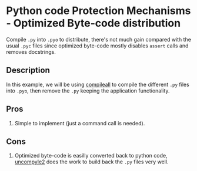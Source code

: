 # Python code Protection Mechanisms - Optimized Byte-code distribution

Compile ``.py`` into ``.pyo`` to distribute, there's not much gain compared
with the usual ``.pyc`` files since optimized byte-code mostly disables
``assert`` calls and removes docstrings.

## Description

In this example, we will be using [compileall](https://docs.python.org/2/library/compileall.html)
to compile the different ``.py`` files into ``.pyo``, then remove the ``.py``
keeping the application functionality.

## Pros

1. Simple to implement (just a command call is needed).

## Cons

1. Optimized byte-code is easilly converted back to python code,
   [uncompyle2](https://pypi.python.org/pypi/uncompyle2) does the work to build
   back the ``.py`` files very well.
